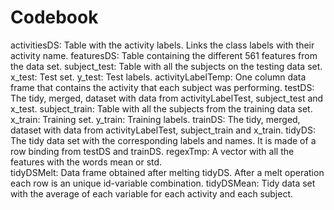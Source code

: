 Codebook
=============================

activitiesDS: Table with the activity labels. Links the class labels with their activity name.
featuresDS: Table containing the different 561 features from the data set.
subject_test: Table with all the subjects on the testing data set.
x_test: Test set.
y_test: Test labels.
activityLabelTemp: One column data frame that contains the activity that each subject was performing.
testDS: The tidy, merged, dataset with data from activityLabelTest, subject_test and x_test.
subject_train: Table with all the subjects from the training data set.\
x_train: Training set.
y_train: Training labels.
trainDS: The tidy, merged, dataset with data from activityLabelTest, subject_train and x_train.
tidyDS: The tidy data set with the corresponding labels and names. It is made of a row binding from testDS and trainDS.
regexTmp: A vector with all the features with the words mean or std.\
tidyDSMelt: Data frame obtained after melting tidyDS. After a melt operation each row is an unique id-variable combination.
tidyDSMean: Tidy data set with the average of each variable for each activity and each subject.
